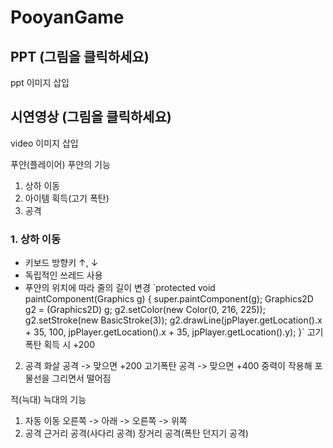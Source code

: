# PooyanGame

## PPT (그림을 클릭하세요)
ppt 이미지 삽입
## 시연영상 (그림을 클릭하세요)
video 이미지 삽입

푸얀(플레이어)
푸얀의 기능
1. 상하 이동
2. 아이템 획득(고기 폭탄)
3. 공격
### 1. 상하 이동
* 키보드 방향키 ↑, ↓
* 독립적인 쓰레드 사용
* 푸얀의 위치에 따라 줄의 길이 변경
\`protected void paintComponent(Graphics g) {
		super.paintComponent(g);
		Graphics2D g2 = (Graphics2D) g;
		g2.setColor(new Color(0, 216, 225));
		g2.setStroke(new BasicStroke(3));
		g2.drawLine(jpPlayer.getLocation().x + 35, 100, jpPlayer.getLocation().x + 35, jpPlayer.getLocation().y);
	}\`
고기 폭탄 획득 시 +200
2. 공격
화살 공격 -> 맞으면 +200
고기폭탄 공격 -> 맞으면 +400
중력이 작용해 포물선을 그리면서 떨어짐

적(늑대)
늑대의 기능
1. 자동 이동
오른쪽 -> 아래 -> 오른쪽 -> 위쪽
2. 공격
근거리 공격(사다리 공격)
장거리 공격(폭탄 던지기 공격)
